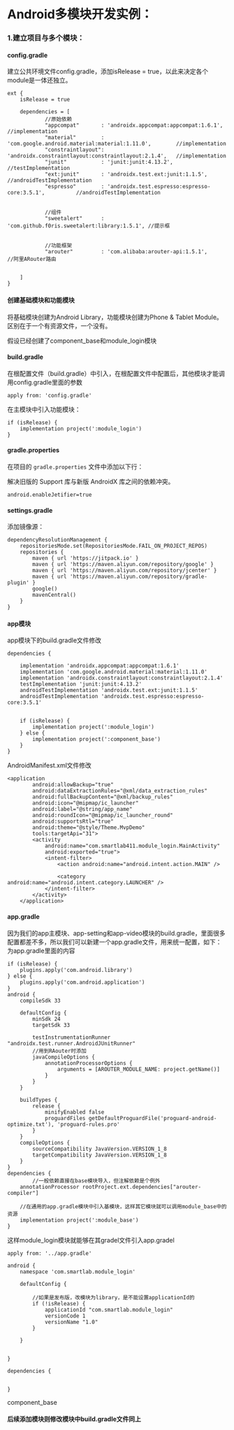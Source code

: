 # Android多模块开发实例：



### 1.建立项目与多个模块：

#### config.gradle

建立公共环境文件config.gradle，添加isRelease = true，以此来决定各个module是一体还独立。

```
ext {
    isRelease = true

    dependencies = [
            //原始依赖
            "appcompat"       : 'androidx.appcompat:appcompat:1.6.1',                 //implementation
            "material"        : 'com.google.android.material:material:1.11.0',        //implementation
            "constraintlayout": 'androidx.constraintlayout:constraintlayout:2.1.4',   //implementation
            "junit"           : 'junit:junit:4.13.2',                                 //testImplementation
            "ext:junit"       : 'androidx.test.ext:junit:1.1.5',                      //androidTestImplementation
            "espresso"        : 'androidx.test.espresso:espresso-core:3.5.1',          //androidTestImplementation


            //组件
            "sweetalert"      : 'com.github.f0ris.sweetalert:library:1.5.1', //提示框


            //功能框架
            "arouter"         : 'com.alibaba:arouter-api:1.5.1',            //阿里ARouter路由

            
    ]
}
```



#### 创建基础模块和功能模块

将基础模块创建为Android Library，功能模块创建为Phone & Tablet Module。区别在于一个有资源文件，一个没有。

假设已经创建了component_base和module_login模块



#### build.gradle

在根配置文件（build.gradle）中引入，在根配置文件中配置后，其他模块才能调用config.gradle里面的参数

```
apply from: 'config.gradle'
```

在主模块中引入功能模块：

```
if (isRelease) {
    implementation project(':module_login')
}
```



#### gradle.properties

在项目的 `gradle.properties` 文件中添加以下行：

解决旧版的 Support 库与新版 AndroidX 库之间的依赖冲突。

```
android.enableJetifier=true
```



#### settings.gradle

添加镜像源：

```
dependencyResolutionManagement {
    repositoriesMode.set(RepositoriesMode.FAIL_ON_PROJECT_REPOS)
    repositories {
        maven { url 'https://jitpack.io' }
        maven { url 'https://maven.aliyun.com/repository/google' }
        maven { url 'https://maven.aliyun.com/repository/jcenter' }
        maven { url 'https://maven.aliyun.com/repository/gradle-plugin' }
        google()
        mavenCentral()
    }
}
```



#### app模块

app模块下的build.gradle文件修改

```
dependencies {

    implementation 'androidx.appcompat:appcompat:1.6.1'
    implementation 'com.google.android.material:material:1.11.0'
    implementation 'androidx.constraintlayout:constraintlayout:2.1.4'
    testImplementation 'junit:junit:4.13.2'
    androidTestImplementation 'androidx.test.ext:junit:1.1.5'
    androidTestImplementation 'androidx.test.espresso:espresso-core:3.5.1'


    if (isRelease) {
        implementation project(':module_login')
    } else {
        implementation project(':component_base')
    }
}
```



AndroidManifest.xml文件修改

```
<application
        android:allowBackup="true"
        android:dataExtractionRules="@xml/data_extraction_rules"
        android:fullBackupContent="@xml/backup_rules"
        android:icon="@mipmap/ic_launcher"
        android:label="@string/app_name"
        android:roundIcon="@mipmap/ic_launcher_round"
        android:supportsRtl="true"
        android:theme="@style/Theme.MvpDemo"
        tools:targetApi="31">
        <activity
            android:name="com.smartlab411.module_login.MainActivity"
            android:exported="true">
            <intent-filter>
                <action android:name="android.intent.action.MAIN" />

                <category android:name="android.intent.category.LAUNCHER" />
            </intent-filter>
        </activity>
    </application>
```







#### app.gradle

因为我们的app主模块、app-setting和app-video模块的build.gradle，里面很多配置都差不多，所以我们可以新建一个app.gradle文件，用来统一配置，如下：为app.gradle里面的内容

```
if (isRelease) {
    plugins.apply('com.android.library')
} else {
    plugins.apply('com.android.application')
}
android {
    compileSdk 33

    defaultConfig {
        minSdk 24
        targetSdk 33

        testInstrumentationRunner "androidx.test.runner.AndroidJUnitRunner"
        //用到RAouter时添加
        javaCompileOptions {
            annotationProcessorOptions {
                arguments = [AROUTER_MODULE_NAME: project.getName()]
            }
        }
    }

    buildTypes {
        release {
            minifyEnabled false
            proguardFiles getDefaultProguardFile('proguard-android-optimize.txt'), 'proguard-rules.pro'
        }
    }
    compileOptions {
        sourceCompatibility JavaVersion.VERSION_1_8
        targetCompatibility JavaVersion.VERSION_1_8
    }
}
dependencies {
		//一般依赖直接在base模块导入，但注解依赖是个例外
    annotationProcessor rootProject.ext.dependencies["arouter-compiler"]
		
    //在通用的app.gradle模块中引入基模块，这样其它模块就可以调用module_base中的资源
    implementation project(':module_base')
}
```

这样module_login模块就能够在其gradel文件引入app.gradel

```
apply from: '../app.gradle'

android {
    namespace 'com.smartlab.module_login'

    defaultConfig {

        //如果是发布版，改模块为library，是不能设置applicationId的
        if (!isRelease) {
            applicationId "com.smartlab.module_login"
            versionCode 1
            versionName "1.0"
        }

    }


}

dependencies {


}
```



component_base



#### 后续添加模块则修改模块中build.gradle文件同上

